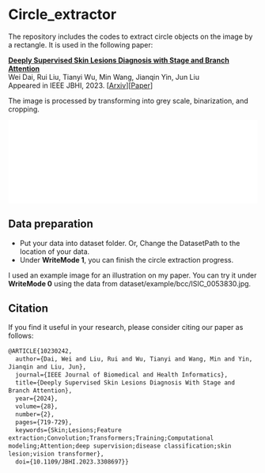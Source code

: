 # Circle_extractor
The repository includes the codes to extract circle objects on the image by a rectangle. It is used in the following paper:

[**Deeply Supervised Skin Lesions Diagnosis with Stage and Branch Attention**](https://ieeexplore.ieee.org/document/10230242)  
Wei Dai, Rui Liu, Tianyi Wu, Min Wang, Jianqin Yin, Jun Liu             
Appeared in IEEE JBHI, 2023. [[Arxiv](https://arxiv.org/abs/2205.04326)][[Paper](https://ieeexplore.ieee.org/document/10230242)]

The image is processed by transforming into grey scale, binarization, and cropping.

<p align="left"> <img src=CE.gif align="center" width="1080px">

## Data preparation

- Put your data into dataset folder. Or, Change the DatasetPath to the location of your data.
- Under **WriteMode 1**, you can finish the circle extraction progress.

I used an example image for an illustration on my paper. You can try it under **WriteMode 0** using the data from dataset/example/bcc/ISIC_0053830.jpg.

## Citation

If you find it useful in your research, please consider citing our paper as follows:

```
@ARTICLE{10230242,
  author={Dai, Wei and Liu, Rui and Wu, Tianyi and Wang, Min and Yin, Jianqin and Liu, Jun},
  journal={IEEE Journal of Biomedical and Health Informatics}, 
  title={Deeply Supervised Skin Lesions Diagnosis With Stage and Branch Attention}, 
  year={2024},
  volume={28},
  number={2},
  pages={719-729},
  keywords={Skin;Lesions;Feature extraction;Convolution;Transformers;Training;Computational modeling;Attention;deep supervision;disease classification;skin lesion;vision transformer},
  doi={10.1109/JBHI.2023.3308697}}
```


